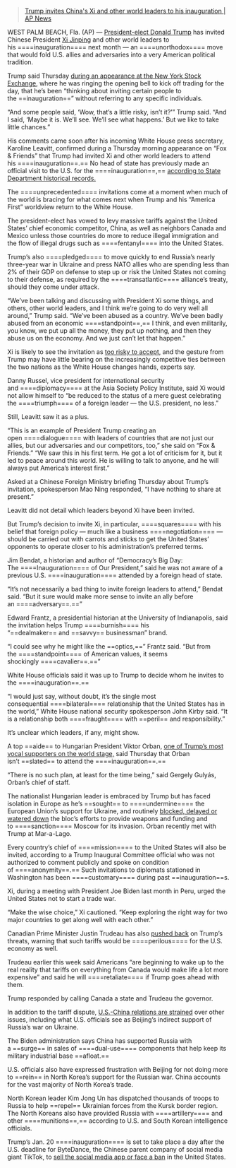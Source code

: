 > [Trump invites China's Xi and other world leaders to his inauguration | AP News](https://apnews.com/article/china-xi-trump-inauguration-d654da01f90bf3bec071bb9890ffbd29)

WEST PALM BEACH, Fla. (AP) — [President-elect Donald Trump](https://apnews.com/hub/donald-trump) has invited Chinese President [Xi Jinping](https://apnews.com/hub/xi-jinping) and other world leaders to his ====inauguration==== next month — an ====unorthodox==== move that would fold U.S. allies and adversaries into a very American political tradition.

Trump said Thursday [during an appearance at the New York Stock Exchange](https://apnews.com/article/trump-stock-exchange-time-nyse-bell-ringing-91a59ff0f4ce77c0c6f87e55a38c6c75), where he was ringing the opening bell to kick off trading for the day, that he’s been “thinking about inviting certain people to the ==inauguration==” without referring to any specific individuals.

“And some people said, ‘Wow, that’s a little risky, isn’t it?’” Trump said. “And I said, ‘Maybe it is. We’ll see. We’ll see what happens.’ But we like to take little chances.”

His comments came soon after his incoming White House press secretary, Karoline Leavitt, confirmed during a Thursday morning appearance on “Fox & Friends” that Trump had invited Xi and other world leaders to attend his ====inauguration==.== No head of state has previously made an official visit to the U.S. for the ====inauguration==,== [according to State Department historical records.](https://history.state.gov/departmenthistory/visits)

The ====unprecedented==== invitations come at a moment when much of the world is bracing for what comes next when Trump and his “America First” worldview return to the White House.

The president-elect has vowed to levy massive tariffs against the United States’ chief economic competitor, China, as well as neighbors Canada and Mexico unless those countries do more to reduce illegal immigration and the flow of illegal drugs such as ====fentanyl==== into the United States.

Trump’s also ====pledged==== to move quickly to end Russia’s nearly three-year war in Ukraine and press NATO allies who are spending less than 2% of their GDP on defense to step up or risk the United States not coming to their defense, as required by the ====transatlantic==== alliance’s treaty, should they come under attack.

“We’ve been talking and discussing with President Xi some things, and others, other world leaders, and I think we’re going to do very well all around,” Trump said. “We’ve been abused as a country. We’ve been badly abused from an economic ====standpoint==,== I think, and even militarily, you know, we put up all the money, they put up nothing, and then they abuse us on the economy. And we just can’t let that happen.”

Xi is likely to see the invitation as [too risky to accept,](https://apnews.com/article/trump-xi-china-inauguration-invitation-a0fbde24ca2ccafa9a953813955d532f) and the gesture from Trump may have little bearing on the increasingly competitive ties between the two nations as the White House changes hands, experts say.

Danny Russel, vice president for international security and ====diplomacy==== at the Asia Society Policy Institute, said Xi would not allow himself to “be reduced to the status of a mere guest celebrating the ====triumph==== of a foreign leader — the U.S. president, no less.”

Still, Leavitt saw it as a plus.

“This is an example of President Trump creating an open ====dialogue==== with leaders of countries that are not just our allies, but our adversaries and our competitors, too,” she said on “Fox & Friends.” “We saw this in his first term. He got a lot of criticism for it, but it led to peace around this world. He is willing to talk to anyone, and he will always put America’s interest first.”

Asked at a Chinese Foreign Ministry briefing Thursday about Trump’s invitation, spokesperson Mao Ning responded, “I have nothing to share at present.”

Leavitt did not detail which leaders beyond Xi have been invited.

But Trump’s decision to invite Xi, in particular, ====squares==== with his belief that foreign policy — much like a business ====negotiation==== — should be carried out with carrots and sticks to get the United States’ opponents to operate closer to his administration’s preferred terms.

Jim Bendat, a historian and author of “Democracy’s Big Day: The ====Inauguration==== of Our President,” said he was not aware of a previous U.S. ====inauguration==== attended by a foreign head of state.

“It’s not necessarily a bad thing to invite foreign leaders to attend,” Bendat said. “But it sure would make more sense to invite an ally before an ====adversary==.==”

Edward Frantz, a presidential historian at the University of Indianapolis, said the invitation helps Trump ====burnish==== his “==dealmaker== and ==savvy== businessman” brand.

“I could see why he might like the ==optics,==” Frantz said. “But from the ====standpoint==== of American values, it seems shockingly ====cavalier==.==”

White House officials said it was up to Trump to decide whom he invites to the ====inauguration==.==

“I would just say, without doubt, it’s the single most consequential ====bilateral==== relationship that the United States has in the world,” White House national security spokesperson John Kirby said. “It is a relationship both ====fraught==== with ==peril== and responsibility.”

It’s unclear which leaders, if any, might show.

A top ==aide== to Hungarian President Viktor Orban, [one of Trump’s most vocal supporters on the world stage,](https://apnews.com/article/orban-predicts-trump-end-us-support-ukraine-b9ccaa5241410550763a29eaf38b3d20) said Thursday that Orban isn’t ==slated== to attend the ====inauguration==.==

“There is no such plan, at least for the time being,” said Gergely Gulyás, Orban’s chief of staff.

The nationalist Hungarian leader is embraced by Trump but has faced isolation in Europe as he’s ==sought== to ====undermine==== the European Union’s support for Ukraine, and routinely [blocked, delayed or watered down](https://apnews.com/article/orban-pushes-back-eu-nato-assistance-ukraine-4ffcb8fd118d19d7d87ac145bd6b93cc) the bloc’s efforts to provide weapons and funding and to ====sanction==== Moscow for its invasion. Orban recently met with Trump at Mar-a-Lago.

Every country’s chief of ====mission==== to the United States will also be invited, according to a Trump Inaugural Committee official who was not authorized to comment publicly and spoke on condition of ====anonymity==.== Such invitations to diplomats stationed in Washington has been ====customary==== during past ==inauguration==s.

Xi, during a meeting with President Joe Biden last month in Peru, urged the United States not to start a trade war.

“Make the wise choice,” Xi cautioned. “Keep exploring the right way for two major countries to get along well with each other.”

Canadian Prime Minister Justin Trudeau has also [pushed back](https://apnews.com/article/canada-trudeau-us-trump-tariffs-f23417b8f6671adf6b4c908be630615f) on Trump’s threats, warning that such tariffs would be ====perilous==== for the U.S. economy as well.

Trudeau earlier this week said Americans “are beginning to wake up to the real reality that tariffs on everything from Canada would make life a lot more expensive” and said he will ====retaliate==== if Trump goes ahead with them.

Trump responded by calling Canada a state and Trudeau the governor.

In addition to the tariff dispute, [U.S.-China relations are strained](https://apnews.com/article/biden-xi-china-north-korea-russia-88725252ce926384aaf36004b9f863b3) over other issues, including what U.S. officials see as Beijing’s indirect support of Russia’s war on Ukraine.

The Biden administration says China has supported Russia with a ==surge== in sales of ====dual-use==== components that help keep its military industrial base ==afloat.==

U.S. officials also have expressed frustration with Beijing for not doing more to ==rein== in North Korea’s support for the Russian war. China accounts for the vast majority of North Korea’s trade.

North Korean leader Kim Jong Un has dispatched thousands of troops to Russia to help ==repel== Ukrainian forces from the Kursk border region. The North Koreans also have provided Russia with ====artillery==== and other ====munitions==,== according to U.S. and South Korean intelligence officials.

Trump’s Jan. 20 ====inauguration==== is set to take place a day after the U.S. deadline for ByteDance, the Chinese parent company of social media giant TikTok, to [sell the social media app or face a ban](https://apnews.com/article/tiktok-ban-court-ruling-china-6bfd505295ad44126df0544fc083d6a6) in the United States.

